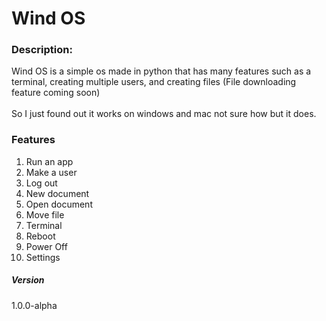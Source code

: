# Wind OS
### Description:
Wind OS is a simple os made in python that has many features such as a terminal, creating multiple users, and creating files (File downloading feature coming soon)\
\
So I just found out it works on windows and mac not sure how but it does.
### Features
1. Run an app
2. Make a user
3. Log out
4. New document
5. Open document
6. Move file
7. Terminal
8. Reboot
9. Power Off
10. Settings

##### Version
1.0.0-alpha
